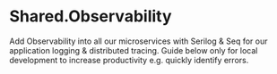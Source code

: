 # Shared.Observability
Add Observability into all our microservices with Serilog &amp; Seq for our application logging &amp; distributed tracing. Guide below only for local development to increase productivity e.g. quickly identify errors.
